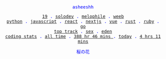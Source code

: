 <p align="center" style="color:blue"><samp>asheeshh</samp></p>        <p align="center" style="color:blue">        <samp>            <a href="">19</a> .            <a href="">solodev</a> .            <a href="">melophile</a> .            <a href="">weeb</a></br>            <a href="https://python.org/">python</a> .            <a href="https://nodejs.org/">javascript</a> .            <a href="https://reactjs.org/">react</a> .            <a href="https://nextjs.org/">nextjs</a> .            <a href="https://vuejs.org/">vue</a> .            <a href="https://rust-lang.org/">rust</a> .            <a href="https://ruby-lang.org/en/">ruby</a> .            <a href="https://go.dev/">go</a></br>            <a href="https://open.spotify.com/track/26ZX2JrAb8AFbr8FFfAsO7">top track</a> .            <a href="https://open.spotify.com/track/26ZX2JrAb8AFbr8FFfAsO7">sex</a> .            <a href="https://open.spotify.com/track/26ZX2JrAb8AFbr8FFfAsO7">eden</a></br>            <a href="https://wakatime.com/@asheeshh">coding stats</a> .            <a href="https://wakatime.com/@asheeshh">all time</a> .            <a href="https://wakatime.com/@asheeshh">            388 hr 46 mins        </a> .            <a href="https://wakatime.com/@asheeshh">today</a> .            <a href="https://wakatime.com/@asheeshh">4 hrs 11 mins</a>        </samp>        </p>        <p align="center" style="color:blue"><samp>桜の花</samp></p>